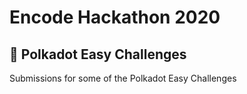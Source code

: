 # Encode Hackathon 2020

## 🚀 Polkadot Easy Challenges

Submissions for some of the Polkadot Easy Challenges


